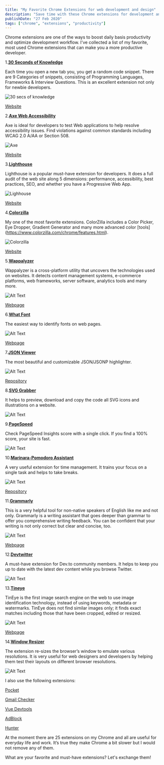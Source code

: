 ```yaml
---
title: "My Favorite Chrome Extensions for web development and design"
description: "Save time with these Chrome extensions for development and design"
publishDate: "27 Feb 2020"
tags: ["chrome", "extensions", "productivity"]
---
```


Chrome extensions are one of the ways to boost daily basis productivity and optimize development workflow.
I've collected a list of my favorite, most used Chrome extensions that can make you a more productive developer.

1.**[30 Seconds of Knowledge](https://chrome.google.com/webstore/detail/30-seconds-of-knowledge/mmgplondnjekobonklacmemikcnhklla)**
 
Each time you open a new tab you, you get a random code snippet. There are 9 Categories of snippets, consisting of Programming Languages, Frameworks & Interview Questions.
This is an excellent extension not only for newbie developers.

![30 secs of knowledge](https://dev-to-uploads.s3.amazonaws.com/i/ddn78nzwzgsi5b55o272.jpg)

[Website](https://30secondsofknowledge.com/)

2.**[Axe Web Accessibility](https://chrome.google.com/webstore/detail/axe-web-accessibility-tes/lhdoppojpmngadmnindnejefpokejbdd)**

Axe is ideal for developers to test Web applications to help resolve accessibility issues. Find violations against common standards including WCAG 2.0 A/AA or Section 508.

![Axe](https://dev-to-uploads.s3.amazonaws.com/i/vjepfjbuq6ppbvu7j9n9.png)

[Website](https://www.deque.com/axe/)

3.**[Lighthouse](https://chrome.google.com/webstore/detail/lighthouse/blipmdconlkpinefehnmjammfjpmpbjk)**

Lighthouse is a popular must-have extension for developers. It does a full audit of the web site along 5 dimensions: performance, accessibility, best practices, SEO, and whether you have a Progressive Web App.

![Lighhouse](https://dev-to-uploads.s3.amazonaws.com/i/ci3x6220bs64l0x5lwzv.jpg)

[Website](https://developers.google.com/web)

4.**[Colorzilla](https://chrome.google.com/webstore/detail/colorzilla/bhlhnicpbhignbdhedgjhgdocnmhomnp)**

My one of the most favorite extensions. ColorZilla includes a Color Picker, Eye Dropper, Gradient Generator and many more advanced color [tools]
(https://www.colorzilla.com/chrome/features.html).

![Colorzilla](https://dev-to-uploads.s3.amazonaws.com/i/6zrvy3s1yjl7nlnl7zcl.jpg)

[Website](https://www.colorzilla.com/)

5.**[Wappalyzer](https://chrome.google.com/webstore/detail/wappalyzer/gppongmhjkpfnbhagpmjfkannfbllamg)**

Wappalyzer is a cross-platform utility that uncovers the technologies used on websites. It detects content management systems, e-commerce platforms, web frameworks, server software, analytics tools and many more.

![Alt Text](https://dev-to-uploads.s3.amazonaws.com/i/3zzq0c0uyg8jc41rxwra.jpg)

[Webpage](https://www.wappalyzer.com/)

6.**[What Font](https://chrome.google.com/webstore/detail/whatfont/jabopobgcpjmedljpbcaablpmlmfcogm)**

The easiest way to identify fonts on web pages.

![Alt Text](https://dev-to-uploads.s3.amazonaws.com/i/idfdzxn3pmvbgc52nlqk.png)

[Webpage](http://www.chengyinliu.com/whatfont.html)

7.**[JSON Viewer](https://chrome.google.com/webstore/detail/json-viewer/gbmdgpbipfallnflgajpaliibnhdgobh)**
 
The most beautiful and customizable JSON/JSONP highlighter.

![Alt Text](https://dev-to-uploads.s3.amazonaws.com/i/rrxnysvex30j24jumvww.png)

[Repository](https://github.com/tulios/json-viewer)

8.**[SVG Grabber](https://chrome.google.com/webstore/detail/svg-grabber-get-all-the-s/ndakggdliegnegeclmfgodmgemdokdmg)**

It helps to preview, download and copy the code all SVG icons and illustrations on a website.

![Alt Text](https://dev-to-uploads.s3.amazonaws.com/i/w9asuaiz4m2wuq0ozi55.jpg)

9.**[PageSpeed](https://chrome.google.com/webstore/detail/google-pagespeed-insights/edbkhhpodjkbgenodomhfoldapghpddk)**
 
Check PageSpeed Insights score with a single click. If you find a 100% score, your site is fast.

![Alt Text](https://dev-to-uploads.s3.amazonaws.com/i/hhlecdcvg0ghzgj9m6dz.jpg)

10.**[Marinara-Pomodoro Assistant](https://chrome.google.com/webstore/detail/marinara-pomodoro%C2%AE-assist/lojgmehidjdhhbmpjfamhpkpodfcodef)**

A very useful extension for time management. It trains your focus on a single task and helps to take breaks.

![Alt Text](https://dev-to-uploads.s3.amazonaws.com/i/wuxwdjrg7c3j7lxy5bn9.png)

[Repository](https://github.com/schmich/marinara)

11.**[Grammarly](https://chrome.google.com/webstore/detail/grammarly-for-chrome/kbfnbcaeplbcioakkpcpgfkobkghlhen)**
 
This is a very helpful tool for non-native speakers of English like me and not only.
Grammarly is a writing assistant that goes deeper than grammar to offer you comprehensive writing feedback. You can be confident that your writing is not only correct but clear and concise, too.

![Alt Text](https://dev-to-uploads.s3.amazonaws.com/i/ymlyefhqnohzal33pugw.png)

[Webpage](https://app.grammarly.com/)

12.**[Devtwitter](https://chrome.google.com/webstore/detail/devtwitter/fhlipionhojfohecgljcljbpblojlaef)**
 
A must-have extension for Dev.to community members. 
It helps to keep you up to date with the latest dev content while you browse Twitter.

![Alt Text](https://dev-to-uploads.s3.amazonaws.com/i/ozc5ljo7t629j4ga0o0d.png)

13.**[Tineye](https://chrome.google.com/webstore/detail/tineye-reverse-image-sear/haebnnbpedcbhciplfhjjkbafijpncjl)**

TinEye is the first image search engine on the web to use image identification technology, instead of using keywords, metadata or watermarks. TinEye does not find similar images only; it finds exact matches including those that have been cropped, edited or resized.

![Alt Text](https://dev-to-uploads.s3.amazonaws.com/i/fgkfdmzm5vf0jv9zt41s.jpg)

[Webpage](https://tineye.com/)

14.**[Window Resizer](https://chrome.google.com/webstore/detail/window-resizer/kkelicaakdanhinjdeammmilcgefonfh)**

The extension re-sizes the browser’s window to emulate various resolutions. It is very useful for web designers and developers by helping them test their layouts on different browser resolutions.

![Alt Text](https://dev-to-uploads.s3.amazonaws.com/i/biiubzv6fylik5qz8519.png)

I also use the following extensions:
 
[Pocket](https://chrome.google.com/webstore/detail/save-to-pocket/niloccemoadcdkdjlinkgdfekeahmflj)
 
[Gmail Checker](https://jasonsavard.com/ru-RU/?ref=homepage_url&ext=gmail)
 
[Vue Devtools](https://chrome.google.com/webstore/detail/vuejs-devtools/ljjemllljcmogpfapbkkighbhhppjdbg)
 
[AdBlock](https://chrome.google.com/webstore/detail/adblock-%E2%80%94-best-ad-blocker/gighmmpiobklfepjocnamgkkbiglidom)
 
[Hunter](https://hunter.io/chrome)

At the moment there are 25 extensions on my Chrome and all are useful for everyday life and work. It’s true they make Chrome a bit slower but I would not remove any of them.
 
What are your favorite and must-have extensions? Let's exchange them!

